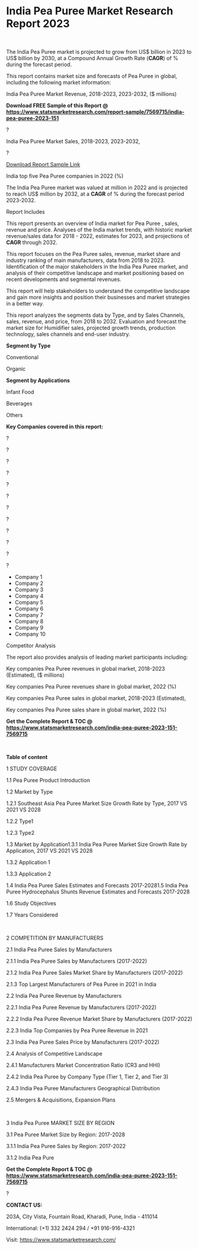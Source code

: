 <h1>India Pea Puree Market Research Report 2023</h1><br/><p>The India Pea Puree market is projected to grow from US$ billion in 2023 to US$ billion by 2030, at a Compound Annual Growth Rate (<strong>CAGR</strong>) of % during the forecast period.</p>
 
 
 
 <p>This report contains market size and forecasts of Pea Puree in global, including the following market information:</p>
 
 
 
 <p>India Pea Puree Market Revenue, 2018-2023, 2023-2032, ($ millions)</p>
 
 
 
 <div><b>Download FREE Sample of this Report @ <a href="https://www.statsmarketresearch.com/download-free-sample/7569715/india-pea-puree-2023-151">https://www.statsmarketresearch.com/report-sample/7569715/india-pea-puree-2023-151</a></b></div>
 
 
 
 <p>? </p>
 
 
 
 <p>India Pea Puree Market Sales, 2018-2023, 2023-2032,</p>
 
 
 
 <p>? </p>
 
 
 
 <p><a href="https://www.statsmarketresearch.com/download-free-sample/7569715/india-pea-puree-2023-151">Download Report Sample Link</a></p>
 
 
 
 <p>India top five Pea Puree companies in 2022 (%)</p>
 
 
 
 <p>The India Pea Puree market was valued at million in 2022 and is projected to reach US$ million by 2032, at a <strong>CAGR</strong> of % during the forecast period 2023-2032.</p>
 
 
 
 <p>Report Includes</p>
 
 
 
 <p>This report presents an overview of India market for Pea Puree , sales, revenue and price. Analyses of the India market trends, with historic market revenue/sales data for 2018 - 2022, estimates for 2023, and projections of <strong>CAGR</strong> through 2032.</p>
 
 
 
 <p>This report focuses on the Pea Puree sales, revenue, market share and industry ranking of main manufacturers, data from 2018 to 2023. Identification of the major stakeholders in the India Pea Puree market, and analysis of their competitive landscape and market positioning based on recent developments and segmental revenues.</p>
 
 
 
 <p>This report will help stakeholders to understand the competitive landscape and gain more insights and position their businesses and market strategies in a better way.</p>
 
 
 
 <p>This report analyzes the segments data by Type, and by Sales Channels, sales, revenue, and price, from 2018 to 2032. Evaluation and forecast the market size for Humidifier sales, projected growth trends, production technology, sales channels and end-user industry.</p>
 
 
 
 <p><strong>Segment by Type</strong></p>
 
 
 
 <p>Conventional</p>
 
 
 
 <p>Organic</p>
 
 
 
 <p><strong>Segment <strong><strong>by Applications</strong></strong></strong></p>
 
 
 
 <p>Infant Food</p>
 
 
 
 <p>Beverages</p>
 
 
 
 <p>Others</p>
 
 
 
 <p><strong>Key Companies covered in this report:</strong></p>
 
 
 
 <p>? </p>
 
 
 
 <p>? </p>
 
 
 
 <p>? </p>
 
 
 
 <p>? </p>
 
 
 
 <p>? </p>
 
 
 
 <p>? </p>
 
 
 
 <p>? </p>
 
 
 
 <p>? </p>
 
 
 
 <p>? </p>
 
 
 
 <p>? </p>
 
 
 
 <p>? </p>
 
 
 
 <p>? </p>
 
 
 
 <ul>
 
 <li>Company 1</li>
 
 <li>Company 2</li>
 
 <li>Company 3</li>
 
 <li>Company 4</li>
 
 <li>Company 5</li>
 
 <li>Company 6</li>
 
 <li>Company 7</li>
 
 <li>Company 8</li>
 
 <li>Company 9</li>
 
 <li>Company 10</li>
 
 </ul>
 
 
 
 <p>Competitor Analysis</p>
 
 
 
 <p>The report also provides analysis of leading market participants including:</p>
 
 
 
 <p>Key companies Pea Puree revenues in global market, 2018-2023 (Estimated), ($ millions)</p>
 
 
 
 <p>Key companies Pea Puree revenues share in global market, 2022 (%)</p>
 
 
 
 <p>Key companies Pea Puree sales in global market, 2018-2023 (Estimated),</p>
 
 
 
 <p>Key companies Pea Puree sales share in global market, 2022 (%)</p>
 
 
 
 <div><b>Get the Complete Report & TOC @ <a href="https://www.statsmarketresearch.com/india-pea-puree-2023-151-7569715">https://www.statsmarketresearch.com/india-pea-puree-2023-151-7569715</a></b></div>
 
 
 
 <p><br />
 
 <b>Table of content</b></p>
 
 
 
 <p>1 STUDY COVERAGE<br />
 
 1.1 Pea Puree Product Introduction<br />
 
 1.2 Market by Type<br />
 
 1.2.1 Southeast Asia Pea Puree Market Size Growth Rate by Type, 2017 VS 2021 VS 2028<br />
 
 1.2.2 Type1<br />
 
 1.2.3 Type2<br />
 
 1.3 Market by Application1.3.1 India Pea Puree Market Size Growth Rate by Application, 2017 VS 2021 VS 2028<br />
 
 1.3.2 Application 1<br />
 
 1.3.3 Application 2<br />
 
 1.4 India Pea Puree Sales Estimates and Forecasts 2017-20281.5 India Pea Puree Hydrocephalus Shunts Revenue Estimates and Forecasts 2017-2028<br />
 
 1.6 Study Objectives<br />
 
 1.7 Years Considered<br />
 
 <br />
 
 2 COMPETITION BY MANUFACTURERS<br />
 
 2.1 India Pea Puree Sales by Manufacturers<br />
 
 2.1.1 India Pea Puree Sales by Manufacturers (2017-2022)<br />
 
 2.1.2 India Pea Puree Sales Market Share by Manufacturers (2017-2022)<br />
 
 2.1.3 Top Largest Manufacturers of Pea Puree in 2021 in India<br />
 
 2.2 India Pea Puree Revenue by Manufacturers<br />
 
 2.2.1 India Pea Puree Revenue by Manufacturers (2017-2022)<br />
 
 2.2.2 India Pea Puree Revenue Market Share by Manufacturers (2017-2022)<br />
 
 2.2.3 India Top Companies by Pea Puree Revenue in 2021<br />
 
 2.3 India Pea Puree Sales Price by Manufacturers (2017-2022)<br />
 
 2.4 Analysis of Competitive Landscape<br />
 
 2.4.1 Manufacturers Market Concentration Ratio (CR3 and HHI)<br />
 
 2.4.2 India Pea Puree by Company Type (Tier 1, Tier 2, and Tier 3)<br />
 
 2.4.3 India Pea Puree Manufacturers Geographical Distribution<br />
 
 2.5 Mergers & Acquisitions, Expansion Plans<br />
 
 <br />
 
 3 India Pea Puree MARKET SIZE BY REGION<br />
 
 3.1 Pea Puree Market Size by Region: 2017-2028<br />
 
 3.1.1 India Pea Puree Sales by Region: 2017-2022<br />
 
 3.1.2 India Pea Pure</p>
 
 
 
 <div><b>Get the Complete Report & TOC @ <a href="https://www.statsmarketresearch.com/india-pea-puree-2023-151-7569715">https://www.statsmarketresearch.com/india-pea-puree-2023-151-7569715</a></b></div>
 
 
 
 <p>? </p>
 
 
 
 <p><b>CONTACT US:</b><br />
 
 203A, City Vista, Fountain Road, Kharadi, Pune, India - 411014<br />
 
 International: (+1) 332 2424 294 / +91 916-916-4321<br />
 
 Visit: <a href="https://www.statsmarketresearch.com/">https://www.statsmarketresearch.com/</a></p>